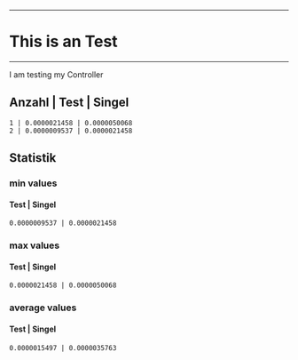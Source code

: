 ---------
# This is an Test
---------
I am testing my Controller

## Anzahl | Test | Singel

```
1 | 0.0000021458 | 0.0000050068
2 | 0.0000009537 | 0.0000021458
```

## Statistik
### min values
#### Test | Singel
```
0.0000009537 | 0.0000021458
```
### max values
#### Test | Singel
```
0.0000021458 | 0.0000050068
```
### average values
#### Test | Singel
```
0.0000015497 | 0.0000035763
``` 

